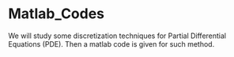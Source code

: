 # Matlab_Codes
We will study some discretization techniques for Partial Differential Equations (PDE). 
Then a matlab code is given for such method.
